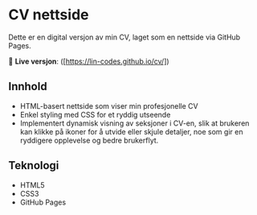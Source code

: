 # CV nettside
Dette er en digital versjon av min CV, laget som en nettside via GitHub Pages.

🔗 **Live versjon**: ([https://lin-codes.github.io/cv/])

## Innhold
- HTML-basert nettside som viser min profesjonelle CV
- Enkel styling med CSS for et ryddig utseende
- Implementert dynamisk visning av seksjoner i CV-en, slik at brukeren kan klikke på ikoner for å utvide eller skjule detaljer, noe som gir en ryddigere opplevelse og bedre brukerflyt.

## Teknologi
- HTML5
- CSS3
- GitHub Pages
